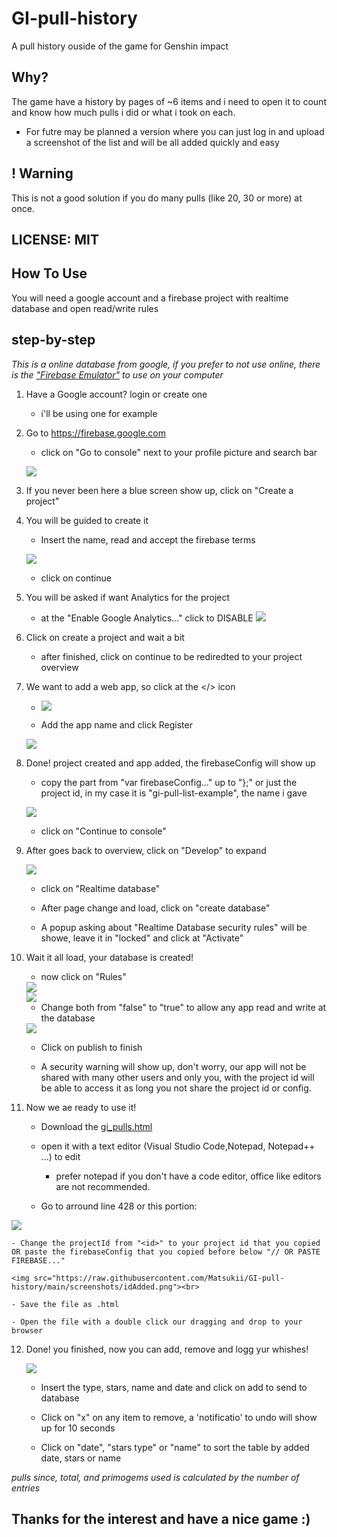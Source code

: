 # GI-pull-history
A pull history ouside of the game for Genshin impact



## Why?
The game have a history by pages of ~6 items and i need to open it to count and know how much pulls i did or what i took on each.

- For futre may be planned a version where you can just log in and upload a screenshot of the list and will be all added quickly and easy


## ! Warning
This is not a good solution if you do many pulls (like 20, 30 or more) at once.

## LICENSE: MIT


## How To Use
You will need a google account and a firebase project with realtime database and open read/write rules




## step-by-step
*This is a online database from google, if you prefer to not use online, there is the ["Firebase Emulator"](https://firebase.google.com/docs/emulator-suite) to use on your computer*

1. Have a Google account? login or create one
    - i'll be using one for example

2. Go to https://firebase.google.com
    - click on "Go to console" next to your profile picture and search bar
    
    <img src="https://raw.githubusercontent.com/Matsukii/GI-pull-history/main/screenshots/goToConsole.png"> <br>

3. If you never been here a blue screen show up,
click on "Create a project"

4. You will be guided to create it
    - Insert the name, read and accept the firebase terms
    
    <img src="https://raw.githubusercontent.com/Matsukii/GI-pull-history/main/screenshots/create1.png"> <br>
    
    - click on continue

5. You will be asked if want Analytics for the project
    - at the "Enable Google Analytics..." click to DISABLE
    <img src="https://raw.githubusercontent.com/Matsukii/GI-pull-history/main/screenshots/analytics.png"> <br>

6. Click on create a project and wait a bit
    - after finished, click on continue to be rediredted to your project overview

7. We want to add a web app, so click at the </> icon

    - <img src="https://raw.githubusercontent.com/Matsukii/GI-pull-history/main/screenshots/addWeb.png"><br>
    
    - Add the app name and click Register
    
    <img src="https://raw.githubusercontent.com/Matsukii/GI-pull-history/main/screenshots/appName.png"><br>

8. Done! project created and app added, the firebaseConfig will show up
    - copy the part from "var firebaseConfig..." up to "};" or just the project id, in my case it is "gi-pull-list-example", the name i gave
    
    <img src="https://raw.githubusercontent.com/Matsukii/GI-pull-history/main/screenshots/config.png"><br>
    
    - click on "Continue to console"

9. After goes back to overview, click on "Develop" to expand

    <img src="https://raw.githubusercontent.com/Matsukii/GI-pull-history/main/screenshots/develop.png"><br>
    
    - click on "Realtime database"
    
    - After page change and load, click on "create database"
    
    - A popup asking about "Realtime Database security rules" will be showe, leave it in "locked" and click at "Activate"

10. Wait it all load, your database is created!

    - now click on "Rules"
    
    <img src="https://raw.githubusercontent.com/Matsukii/GI-pull-history/main/screenshots/rules0.png">
    <br>
    
    <img src="https://raw.githubusercontent.com/Matsukii/GI-pull-history/main/screenshots/rules1.png">
    <br>
    
    - Change both from "false" to "true" to allow any app read and write at the database
    
    <img src="https://raw.githubusercontent.com/Matsukii/GI-pull-history/main/screenshots/rules2.png">
    <br>
    
    - Click on publish to finish
    
    - A security warning will show up, don't worry, our app will not be shared with many other users and only you, with the project id will be able to access it as long you not share the project id or config.

11. Now we ae ready to use it! 
    - Download the [gi_pulls.html](https://github.com/Matsukii/GI-pull-history/blob/main/gi_pulls.html)

    - open it with a text editor (Visual Studio Code,Notepad, Notepad++ ...) to edit
        - prefer notepad if you don't have a code editor, office like editors are not recommended.

    - Go to arround line 428 or this portion:
   
   <img src="https://raw.githubusercontent.com/Matsukii/GI-pull-history/main/screenshots/edit.png"><br>

    - Change the projectId from "<id>" to your project id that you copied OR paste the firebaseConfig that you copied before below "// OR PASTE FIREBASE..."
    
    <img src="https://raw.githubusercontent.com/Matsukii/GI-pull-history/main/screenshots/idAdded.png"><br>

    - Save the file as .html

    - Open the file with a double click our dragging and drop to your browser

12. Done! you finished, now you can add, remove and logg yur whishes!

    <img src="https://raw.githubusercontent.com/Matsukii/GI-pull-history/main/screenshots/finish.png"><br>
    
    - Insert the type, stars, name and date and click on add to send to database
    
    - Click on "x" on any item to remove, a 'notificatio' to undo will show up for 10 seconds
    
    - Click on "date", "stars  type" or "name" to sort the table by added date, stars or name


*pulls since, total, and primogems used is calculated by the number of entries*


## Thanks for the interest and have a nice game :)


